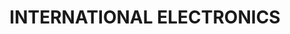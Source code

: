 ---
title: "INTERNATIONAL ELECTRONICS"
url: /karachi/international-electronics/
shop: electronics
---